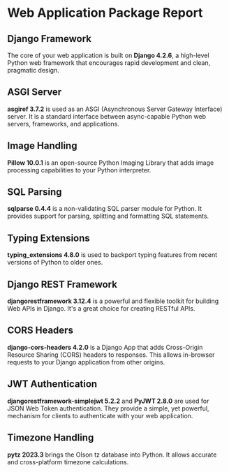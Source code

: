 # Web Application Package Report

## Django Framework
The core of your web application is built on **Django 4.2.6**, a high-level Python web framework that encourages rapid development and clean, pragmatic design.

## ASGI Server
**asgiref 3.7.2** is used as an ASGI (Asynchronous Server Gateway Interface) server. It is a standard interface between async-capable Python web servers, frameworks, and applications.

## Image Handling
**Pillow 10.0.1** is an open-source Python Imaging Library that adds image processing capabilities to your Python interpreter.

## SQL Parsing
**sqlparse 0.4.4** is a non-validating SQL parser module for Python. It provides support for parsing, splitting and formatting SQL statements.

## Typing Extensions
**typing_extensions 4.8.0** is used to backport typing features from recent versions of Python to older ones.

## Django REST Framework
**djangorestframework 3.12.4** is a powerful and flexible toolkit for building Web APIs in Django. It's a great choice for creating RESTful APIs.

## CORS Headers
**django-cors-headers 4.2.0** is a Django App that adds Cross-Origin Resource Sharing (CORS) headers to responses. This allows in-browser requests to your Django application from other origins.

## JWT Authentication
**djangorestframework-simplejwt 5.2.2** and **PyJWT 2.8.0** are used for JSON Web Token authentication. They provide a simple, yet powerful, mechanism for clients to authenticate with your web application.

## Timezone Handling
**pytz 2023.3** brings the Olson tz database into Python. It allows accurate and cross-platform timezone calculations.
